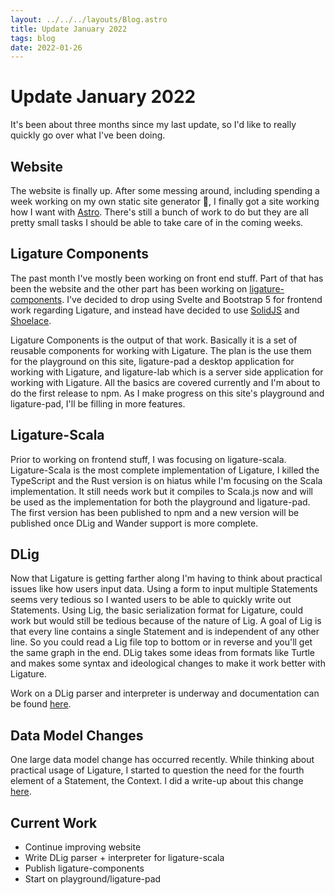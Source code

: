 ```yaml
---
layout: ../../../layouts/Blog.astro
title: Update January 2022
tags: blog
date: 2022-01-26
---
```


# Update January 2022

It's been about three months since my last update, so I'd like to really quickly go over what I've been doing.

## Website

The website is finally up.
After some messing around, including spending a week working on my own static site generator 😬, I finally got a site working how I want with [Astro](https://astro.build).
There's still a bunch of work to do but they are all pretty small tasks I should be able to take care of in the coming weeks.

## Ligature Components

The past month I've mostly been working on front end stuff.
Part of that has been the website and the other part has been working on [ligature-components](https://github.com/almibe/ligature-components).
I've decided to drop using Svelte and Bootstrap 5 for frontend work regarding Ligature,
and instead have decided to use [SolidJS](http://solidjs.com/) and [Shoelace](https://shoelace.style/).

Ligature Components is the output of that work.
Basically it is a set of reusable components for working with Ligature.
The plan is the use them for the playground on this site, ligature-pad a desktop application for working with Ligature, and ligature-lab which is a server side application for working with Ligature.
All the basics are covered currently and I'm about to do the first release to npm.
As I make progress on this site's playground and ligature-pad, I'll be filling in more features.

## Ligature-Scala

Prior to working on frontend stuff, I was focusing on ligature-scala.
Ligature-Scala is the most complete implementation of Ligature, I killed the TypeScript and the Rust version is on hiatus while I'm focusing on the Scala implementation.
It still needs work but it compiles to Scala.js now and will be used as the implementation for both the playground and ligature-pad.
The first version has been published to npm and a new version will be published once DLig and Wander support is more complete.

## DLig

Now that Ligature is getting farther along I'm having to think about practical issues like how users input data.
Using a form to input multiple Statements seems very tedious so I wanted users to be able to quickly write out Statements.
Using Lig, the basic serialization format for Ligature, could work but would still be tedious because of the nature of Lig.
A goal of Lig is that every line contains a single Statement and is independent of any other line.
So you could read a Lig file top to bottom or in reverse and you'll get the same graph in the end.
DLig takes some ideas from formats like Turtle and makes some syntax and ideological changes to make it work better with Ligature.

Work on a DLig parser and interpreter is underway and documentation can be found [here](https://ligature.dev/documentation/dlig/).

## Data Model Changes

One large data model change has occurred recently.
While thinking about practical usage of Ligature, I started to question the need for the fourth element of a Statement, the Context.
I did a write-up about this change [here](https://github.com/almibe/ligature-documentation/blob/main/graveyard.md#having-a-fourth-context-element-in-statements).

## Current Work

 * Continue improving website
 * Write DLig parser + interpreter for ligature-scala
 * Publish ligature-components
 * Start on playground/ligature-pad
